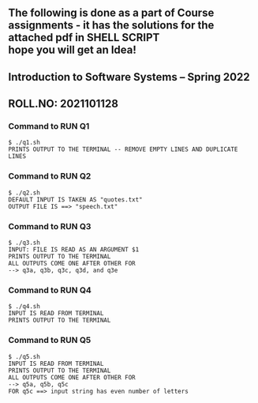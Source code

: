 ## **The following is done as a part of Course assignments - it has the solutions for the attached pdf in SHELL SCRIPT<br>hope you will get an Idea!**
## **Introduction to Software Systems – Spring 2022**
## ROLL.NO: 2021101128

### Command to RUN Q1
    $ ./q1.sh
    PRINTS OUTPUT TO THE TERMINAL -- REMOVE EMPTY LINES AND DUPLICATE LINES
### Command to RUN Q2
    $ ./q2.sh
    DEFAULT INPUT IS TAKEN AS "quotes.txt"
    OUTPUT FILE IS ==> "speech.txt"
### Command to RUN Q3
    $ ./q3.sh
    INPUT: FILE IS READ AS AN ARGUMENT $1
    PRINTS OUTPUT TO THE TERMINAL
    ALL OUTPUTS COME ONE AFTER OTHER FOR
    --> q3a, q3b, q3c, q3d, and q3e
### Command to RUN Q4
    $ ./q4.sh
    INPUT IS READ FROM TERMINAL 
    PRINTS OUTPUT TO THE TERMINAL
### Command to RUN Q5
    $ ./q5.sh
    INPUT IS READ FROM TERMINAL 
    PRINTS OUTPUT TO THE TERMINAL
    ALL OUTPUTS COME ONE AFTER OTHER FOR
    --> q5a, q5b, q5c
    FOR q5c ==> input string has even number of letters





